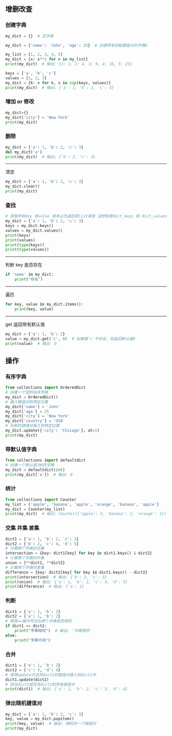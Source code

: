 ## 增删改查
### 创建字典
```python
my_dict = {}  # 空字典
```
```python
my_dict = {'name': 'John', 'age': 25}  # 创建带有初始键值对的字典b
```
```python
my_list = [1, 2, 3, 4, 5]
my_dict = {x: x**2 for x in my_list}
print(my_dict)  # 输出: {1: 1, 2: 4, 3: 9, 4: 16, 5: 25}
```

```python
keys = ['a', 'b', 'c']
values = [1, 2, 3]
my_dict = {k: v for k, v in zip(keys, values)}
print(my_dict)  # 输出: {'a': 1, 'b': 2, 'c': 3}
```

### 增加 or 修改
```python
my_dict={}
my_dict['city'] = 'New York'
print(my_dict)
```

### 删除
```python
my_dict = {'a': 1, 'b': 2, 'c': 3}
del my_dict['a']
print(my_dict)  # 输出: {'b': 2, 'c': 3}
```
 
---
清空
```python
my_dict = {'a': 1, 'b': 2, 'c': 3}
my_dict.clear()
print(my_dict) 
```

### 查找
```python
# 获取所有key 和value 我本以为返回是list类型 没想到是dict_keys 和 dict_values
my_dict = {'a': 1, 'b': 2, 'c': 3}
keys = my_dict.keys()
values = my_dict.values()
print(keys)
print(values)
print(type(keys))
print(type(values))
```

---
判断 key 是否存在
```python
if 'name' in my_dict:
    print("存在")
```
---
遍历
```python
for key, value in my_dict.items():
    print(key, value)
```

---
get 返回带有默认值
```python
my_dict = {'a': 1, 'b': 2}
value = my_dict.get('c', 0)  # 如果键'c'不存在，则返回默认值0
print(value)  # 输出: 0
```

## 操作
### 有序字典
```python
from collections import OrderedDict
# 创建一个空的有序字典
my_dict = OrderedDict()
# 插入键值对到特定位置
my_dict['name'] = 'John'
my_dict['age'] = 25
my_dict['city'] = 'New York'
my_dict['country'] = 'USA'
# 将新的键值对插入到特定位置
my_dict.update({'city': 'Chicago'}, at=1)
print(my_dict)
```

### 带默认值字典
```python
from collections import defaultdict
# 创建一个默认值为0的字典
my_dict = defaultdict(int)
print(my_dict['a'])  # 输出: 0
```

### 统计
```python
from collections import Counter
my_list = ['apple', 'banana', 'apple', 'orange', 'banana', 'apple']
my_dict = Counter(my_list)
print(my_dict)  # 输出: Counter({'apple': 3, 'banana': 2, 'orange': 1})
```

### 交集 并集 差集
```python
dict1 = {'a': 1, 'b': 2, 'c': 3}
dict2 = {'b': 2, 'c': 4, 'd': 5}
# 计算两个字典的交集
intersection = {key: dict1[key] for key in dict1.keys() & dict2}
# 计算两个字典的并集
union = {**dict1, **dict2}
# 计算两个字典的差集
difference = {key: dict1[key] for key in dict1.keys() - dict2}
print(intersection)  # 输出: {'b': 2, 'c': 3}
print(union)  # 输出: {'a': 1, 'b': 2, 'c': 4, 'd': 5}
print(difference)  # 输出: {'a': 1}
```

### 判断
```python
dict1 = {'a': 1, 'b': 2}
dict2 = {'a': 1, 'b': 2}
# 使用==操作符对比两个字典是否相同
if dict1 == dict2:
    print("字典相同")  # 输出: '字典相同'
else:
    print("字典不同")
```

### 合并
```python
dict1 = {'a': 1, 'b': 2}
dict2 = {'c': 3, 'd': 4}
# 使用update方法将dict2的键值对插入到dict1中
dict1.update(dict2)
# 现在dict1就包含dict2的所有键值对
print(dict1)  # 输出: {'a': 1, 'b': 2, 'c': 3, 'd': 4}
```

### 弹出随机键值对
```python
my_dict = {'a': 1, 'b': 2, 'c': 3}
key, value = my_dict.popitem()
print(key, value)  # 输出: 随机的一个键值对
print(my_dict)
```
